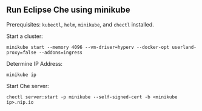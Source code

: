 
## Run Eclipse Che using minikube

Prerequisites: `kubectl`, `helm`, `minikube`, and `chectl` installed.

Start a cluster:

```
minikube start --memory 4096 --vm-driver=hyperv --docker-opt userland-proxy=false --addons=ingress
```

Determine IP Address:

```
minikube ip
```

Start Che server:

```
chectl server:start -p minikube --self-signed-cert -b <minikube ip>.nip.io
```
